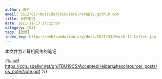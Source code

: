 ```yaml
---
author: 唐侨
email: 56127817+Outsider565@users.noreply.github.com
title: 计网笔记
date: 2021-11-17 17:22:00
category: [OS]
tags: [唐侨]
index_img: https://webfoundation.org/docs/2017/03/March-12-Letter.jpg
---
```


本文件为计算机网络的笔记

{% pdf https://cdn.jsdelivr.net/gh/FDU19CS/AcceptedHelper@hexo/source/_posts/os_note/Note.pdf %}